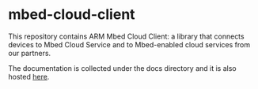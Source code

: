 # mbed-cloud-client
This repository contains ARM Mbed Cloud Client: a library that connects devices to Mbed Cloud Service and to Mbed-enabled cloud services from our partners.

The documentation is collected under the docs directory and it is also hosted [here](http://cloud.mbed.com/docs/latest).

